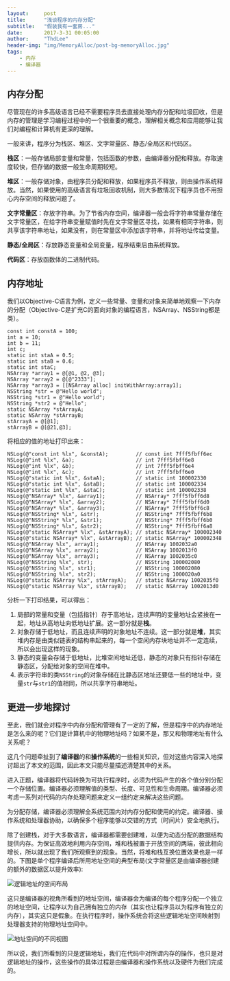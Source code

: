 ```yaml
---
layout:     post
title:      "浅谈程序的内存分配"
subtitle:   "假装我有一套房..."
date:       2017-3-31 00:05:00
author:     "ThdLee"
header-img: "img/MemoryAlloc/post-bg-memoryAlloc.jpg"
tags:
    - 内存
    - 编译器
---
```


## 内存分配

尽管现在的许多高级语言已经不需要程序员去直接处理内存分配和垃圾回收，但是内存的管理是学习编程过程中的一个很重要的概念，理解相关概念和应用能够让我们对编程和计算机有更深的理解。

一般来讲，程序分为栈区、堆区、文字常量区、静态/全局区和代码区。

**栈区**：一般存储局部变量和常量，包括函数的参数，由编译器分配和释放。存取速度较快，但存储的数据一般生命周期较短。

**堆区**：一般存储对象，由程序员分配和释放，如果程序员不释放，则由操作系统释放。当然，如果使用的高级语言有垃圾回收机制，则大多数情况下程序员也不用担心内存空间的释放问题了。

**文字常量区**：存放字符串。为了节省内存空间，编译器一般会将字符串常量存储在文字常量区，在给字符串变量赋值时先在文字常量区寻找，如果有相同字符串，则共享该字符串地址，如果没有，则在常量区中添加该字符串，并将地址传给变量。

**静态/全局区**：存放静态变量和全局变量，程序结束后由系统释放。

**代码区**：存放函数体的二进制代码。

## 内存地址

我们以Objective-C语言为例，定义一些常量、变量和对象来简单地观察一下内存的分配（Objective-C是扩充C的面向对象的编程语言，NSArray、NSString都是类）。

```
const int constA = 100;
int a = 10;
int b = 11;
int c;
static int staA = 0.5;
static int staB = 0.6;
static int staC;
NSArray *array1 = @[@1, @2, @3];
NSArray *array2 = @[@"2333"];
NSArray *array3 = [[NSArray alloc] initWithArray:array1];
NSString *str = @"Hello world";
NSString *str1 = @"Hello world";
NSString *str2 = @"Hello";
static NSArray *stArrayA;
static NSArray *stArrayB;
stArrayA = @[@1];
stArrayB = @[@21,@3];
```

将相应的值的地址打印出来：

```
NSLog(@"const int %lx", &constA);         // const int 7fff5fbff6ec
NSLog(@"int %lx", &a);                    // int 7fff5fbff6e8 
NSLog(@"int %lx", &b);                    // int 7fff5fbff6e4
NSLog(@"int %lx", &c);                    // int 7fff5fbff6e0
NSLog(@"static int %lx", &staA);          // static int 100002330
NSLog(@"static int %lx", &staB);          // static int 100002334
NSLog(@"static int %lx", &staC);          // static int 100002338
NSLog(@"NSArray* %lx", &array1);          // NSArray* 7fff5fbff6d8
NSLog(@"NSArray* %lx", &array2);          // NSArray* 7fff5fbff6d0
NSLog(@"NSArray* %lx", &array3);          // NSArray* 7fff5fbff6c8
NSLog(@"NSString* %lx", &str);            // NSString* 7fff5fbff6b8
NSLog(@"NSString* %lx", &str1);           // NSString* 7fff5fbff6b0
NSLog(@"NSString* %lx", &str2);           // NSString* 7fff5fbff6a8
NSLog(@"static NSArray* %lx", &stArrayA); // static NSArray* 100002340
NSLog(@"static NSArray* %lx", &stArrayB); // static NSArray* 100002348
NSLog(@"NSArray %lx", array1);            // NSArray 1002032a0
NSLog(@"NSArray %lx", array2);            // NSArray 1002013f0
NSLog(@"NSArray %lx", array3);            // NSArray 1002035c0
NSLog(@"NSString %lx", str);              // NSString 100002080
NSLog(@"NSString %lx", str1);             // NSString 100002080
NSLog(@"NSString %lx", str2);             // NSString 1000020a0
NSLog(@"static NSArray %lx", stArrayA);   // static NSArray 1002035f0
NSLog(@"static NSArray %lx", stArrayB);   // static NSArray 1002013d0
```
分析一下打印结果，可以得出：

1. 局部的常量和变量（包括指针）存于高地址，连续声明的变量地址会紧挨在一起，地址从高地址向低地址扩展。这一部分就是**栈**。
2. 对象存储于低地址，而且连续声明的对象地址不连续。这一部分就是**堆**，其实堆内存是由类似链表的结构串起来的，每一个空闲内存块地址并不一定连续，所以会出现这样的现象。
3. 静态的变量会存储于低地址，比堆空间地址还低，静态的对象只有指针存储在静态区，分配给对象的空间在堆中。
4. 表示字符串的类`NSString`的对象存储在比静态区地址还要低一些的地址中，变量`str`与`str1`的值相同，所以共享字符串地址。

## 更进一步地探讨

至此，我们就会对程序中内存分配和管理有了一定的了解，但是程序中的内存地址是怎么来的呢？它们是计算机中的物理地址吗？如果不是，那又和物理地址有什么关系呢？

这几个问题牵扯到了**编译器**的和**操作系统**的一些相关知识，但对这些内容深入地探讨超出了本文的范围，因此本文只能尽量描述清楚其中的关系。

进入正题，编译器将代码转换为可执行程序时，必须为代码产生的各个值分别分配一个存储位置。编译器必须理解值的类型、长度、可见性和生命周期。编译器必须考虑一系列对代码的内存处理问题来定义一组约定来解决这些问题。

为分配存储，编译器必须理解全系统范围内对内存分配和使用的约定。编译器、操作系统和处理器协助，以确保多个程序能够以交错的方式（时间片）安全地执行。

除了创建栈，对于大多数语言，编译器都需要创建堆，以便为动态分配的数据结构提供内存。为保证高效地利用内存空间，堆和栈被置于开放空间的两端，彼此相向增长，所以就出现了我们所观察到的现象。当然，将堆和栈互换位置效果也是一样的。下图是单个程序编译后所用地址空间的典型布局(文字常量区是由编译器创建的额外的数据区以提升效率):

![逻辑地址的空间布局](http://thdlee.com/img/MemoryAlloc/logicalAddress.jpg)

这只是编译器的视角所看到的地址空间，编译器会为编译的每个程序分配一个独立的地址空间，让程序以为自己拥有独立的内存（其实也让程序员以为程序有独立的内存），其实这只是假象。在执行程序时，操作系统会将这些逻辑地址空间映射到处理器支持的物理地址空间中。

![地址空间的不同视图](http://thdlee.com/img/MemoryAlloc/addressSpace.jpg)

所以说，我们所看到的只是逻辑地址，我们在代码中对所谓内存的操作，也只是对逻辑地址的操作，这些操作的具体过程是由编译器和操作系统以及硬件为我们完成的。				 
